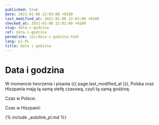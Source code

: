 ```yaml
---
published: true
date: 2021-01-06 22:03:00 +0100
last_modified_at: 2021-01-06 22:03:00 +0100
checked_at: 2021-01-06 22:03:00 +0100
slug: data-i-godzina
ref: data-i-godzina
permalink: /pl/data-i-godzina.html
lang: pl-PL
title: Data i godzina
---
```


# Data i godzina

W momencie tworzenia i pisania ({{ page.last_modified_at }}), Polska oraz Hiszpania mają tą samą stefę czasową, czyli tą samą godzinę.

<script src="https://cdnjs.cloudflare.com/ajax/libs/moment.js/2.29.1/moment-with-locales.min.js" integrity="sha512-LGXaggshOkD/at6PFNcp2V2unf9LzFq6LE+sChH7ceMTDP0g2kn6Vxwgg7wkPP7AAtX+lmPqPdxB47A0Nz0cMQ==" crossorigin="anonymous"></script>
<script src="https://cdnjs.cloudflare.com/ajax/libs/moment-timezone/0.5.32/moment-timezone-with-data.min.js" integrity="sha512-YfIXbIiAfl/i9LO4PUETYxh72veiVE9ixWItTOx267LiYsWVAHuTO13jEwiEFAHrBtH87a47+sehqUMX3L3i2w==" crossorigin="anonymous"></script>


Czas w Polsce: <span id="datetime-poland"></span>

Czas w Hiszpanii: <span id="datetime-spain"></span>


<script>
  (function() {
    jQuery(document).ready(function() {

      moment.locale('en');
      let now    = moment();
      let poland = now.clone().tz("Europe/Warsaw");
      let spain  = now.clone().tz("Europe/Madrid");
      const dateTimeFormat = 'YYYY-MM-DDTHH:mm:ss ([GMT]Z (z))';

      jQuery('#datetime-poland').text(poland.format(dateTimeFormat));
      jQuery('#datetime-spain').text(spain.format(dateTimeFormat));

      console.log(
        moment.locale()
      );
    }); 
  })();
</script>



{% include _autolink_pl.md %}